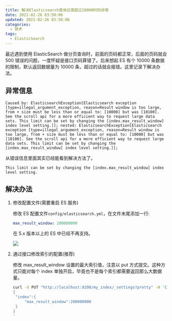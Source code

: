 ```yaml
---
title: 解决Elasticsearch查询记录超过10000时的异常
date: 2021-02-26 03:50:06
updated: 2021-02-26 03:50:06
categories:
  - 技术
tags:
  - ElasticSearch
---
```


最近遇到使用 ElasticSearch 做分页查询时，前面的页码都正常，后面的页码就会 500 错误的问题，一度怀疑是接口页码算错了。后来想起 ES 有个 10000 条数据的限制，默认返回数据量为 10000 条，超过的话就会报错。这里记录下解决办法。

<!--more-->

## 异常信息

```log
Caused by: ElasticsearchException[Elasticsearch exception [type=illegal_argument_exception, reason=Result window is too large, from + size must be less than or equal to: [10000] but was [10100]. See the scroll api for a more efficient way to request large data sets. This limit can be set by changing the [index.max_result_window] index level setting.]]; nested: ElasticsearchException[Elasticsearch exception [type=illegal_argument_exception, reason=Result window is too large, from + size must be less than or equal to: [10000] but was [10100]. See the scroll api for a more efficient way to request large data sets. This limit can be set by changing the [index.max_result_window] index level setting.]];
```

从错误信息里面其实已经能看到解决方法了。

```log
This limit can be set by changing the [index.max_result_window] index level setting.
```

## 解决办法

1. 修改配置文件(需要重启 ES 服务)

   修改 ES 配置文件`config/elasticsearch.yml`，在文件末尾添加一行:

   ```yaml
   max_result_window: 200000000
   ```

   在 5.x 版本以上的 ES 中已经不再支持。

   ![](https://img.iszy.xyz/20210226173324.png?x-oss-process=style/big)

2. 通过接口修改索引的配置(推荐)

   修改 max_result_window 设置的最大索引值，注意以 put 方式提交。这种方式只能对每个 index 单独开启，毕竟也不是每个索引都需要返回那么大数据量。

   ```bash
   curl -X PUT "http://localhost:9200/my_index/_settings?pretty" -H 'Content-Type: application/json' -d '
   {
    "index":{
        "max_result_window":200000000
    }
   }
   '
   ```
